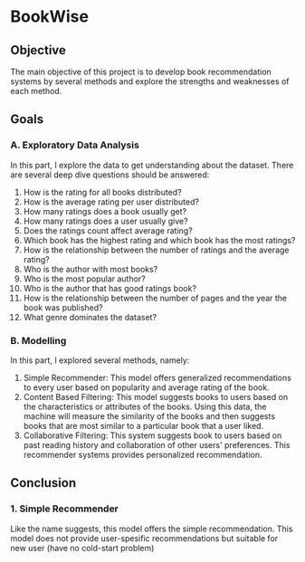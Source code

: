 # BookWise

## Objective
The main objective of this project is to develop book recommendation systems by several methods and explore the strengths and weaknesses of each method. 
 
## Goals
### A. Exploratory Data Analysis 
In this part, I explore the data to get understanding about the dataset. There are several deep dive questions should be answered:
1. How is the rating for all books distributed? 
2. How is the average rating per user distributed?
3. How many ratings does a book usually get? 
4. How many ratings does a user usually give? 
5. Does the ratings count affect average rating?
6. Which book has the highest rating and which book has the most ratings? 
7. How is the relationship between the number of ratings and the average rating? 
8. Who is the author with most books? 
9. Who is the most popular author? 
10. Who is the author that has good ratings book? 
11. How is the relationship between the number of pages and the year the book was published?
12. What genre dominates the dataset?
	
### B. Modelling 
In this part, I explored several methods, namely:
1. Simple Recommender: This model offers generalized recommendations to every user based on popularity and average rating of the book. 
2. Content Based Filtering: This model suggests books to users based on the characteristics or attributes of the books. Using this data, the machine will measure the similarity of the books  and then suggests books that are most similar to a particular book that a user liked. 
3. Collaborative Filtering: This system suggests book to users based on past reading history and collaboration of other users' preferences. This recommender systems provides personalized recommendation.

## Conclusion
### 1. Simple Recommender
Like the name suggests, this model offers the simple recommendation.  This model does not provide user-spesific recommendations but suitable for new user (have no cold-start problem)
